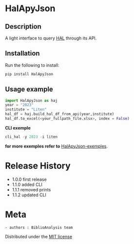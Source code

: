 # HalApyJson
## Description
A light interface to query [HAL](https://api.archives-ouvertes.fr/docs) through its API.

## Installation
Run the following to install:
```python
pip install HalApyJson
```

## Usage example
```python
import HalApyJson as haj
year = "2023"
institute = "Liten"
hal_df = haj.build_hal_df_from_api(year,institute)
hal_df.to_excel(<your_fullpath_file.xlsx>, index = False)
```
**CLI exemple**
```python
cli_hal -y 2023 -i liten
```
**for more exemples refer to** [HalApyJson-exemples](https://github.com/Bertin-fap/HalApyJson/blob/main/Demo_HalApyJson.ipynb).


# Release History
- 1.0.0 first release
- 1.1.0 added CLI
- 1.1.1 removed prints
- 1.1.2 updated CLI


# Meta
	- authors : BiblioAnalysis team

Distributed under the [MIT license](https://mit-license.org/)